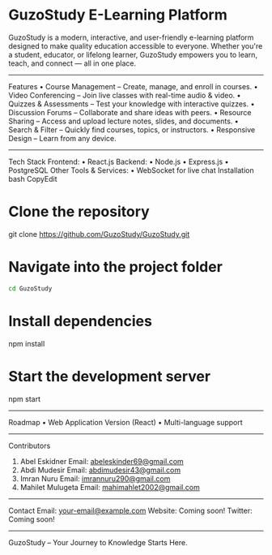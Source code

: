 # GuzoStudy E-Learning Platform
GuzoStudy is a modern, interactive, and user-friendly e-learning platform designed to make quality education accessible to everyone. Whether you're a student, educator, or lifelong learner, GuzoStudy empowers you to learn, teach, and connect — all in one place.
________________________________________
 Features
•	 Course Management – Create, manage, and enroll in courses.
•	 Video Conferencing – Join live classes with real-time audio & video.
•	 Quizzes & Assessments – Test your knowledge with interactive quizzes.
•	 Discussion Forums – Collaborate and share ideas with peers.
•	 Resource Sharing – Access and upload lecture notes, slides, and documents.
•	 Search & Filter – Quickly find courses, topics, or instructors.
•	 Responsive Design – Learn from any device.
________________________________________
 Tech Stack
Frontend:
•	React.js
Backend:
•	Node.js
•	Express.js
•	PostgreSQL
Other Tools & Services:
•	WebSocket for live chat
 Installation
bash
CopyEdit
# Clone the repository
git clone https://github.com/GuzoStudy/GuzoStudy.git

# Navigate into the project folder
```bash
cd GuzoStudy
```

# Install dependencies
npm install

# Start the development server
npm start
________________________________________
Roadmap
•	Web Application Version (React)
•	Multi-language support

________________________________________
Contributors
1.	Abel Eskidner Email: abeleskinder69@gmail.com
2.	Abdi Mudesir Email: abdimudesir43@gmail.com 
3.	Imran Nuru Email: imrannuru290@gmail.com
4.	Mahilet Mulugeta Email: mahimahlet2002@gmail.com
________________________________________
 Contact 
 Email: your-email@example.com
 Website: Coming soon!
 Twitter: Coming soon!
________________________________________
GuzoStudy – Your Journey to Knowledge Starts Here. 
